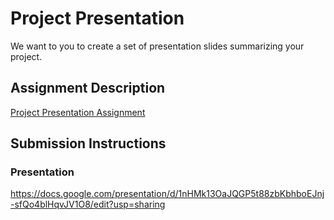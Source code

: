 # Project Presentation
We want to you to create a set of presentation slides summarizing your project.

## Assignment Description
[Project Presentation Assignment](https://education.launchcode.org/liftoff/modules/assignments/project-presentation)

## Submission Instructions

### Presentation
https://docs.google.com/presentation/d/1nHMk13OaJQGP5t88zbKbhboEJnj-sfQo4blHqvJV1O8/edit?usp=sharing
